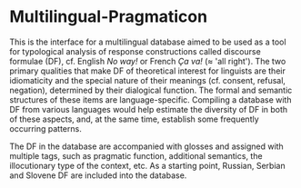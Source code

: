 # Multilingual-Pragmaticon

This is the interface for a multilingual database aimed to be used as a tool for typological analysis of response constructions called discourse formulae (DF), cf. English _No way!_ or French _Ça va!_ (≈ 'all right'). The two primary qualities that make DF of theoretical interest for linguists are their idiomaticity and the special nature of their meanings (cf. consent, refusal, negation), determined by their dialogical function. The formal and semantic structures of these items are language-specific. Compiling a database with DF from various languages would help estimate the diversity of DF in both of these aspects, and, at the same time, establish some frequently occurring patterns.

The DF in the database are accompanied with glosses and assigned with multiple tags, such as pragmatic function, additional semantics, the illocutionary type of the context, etc. As a starting point, Russian, Serbian and Slovene DF are included into the database.
